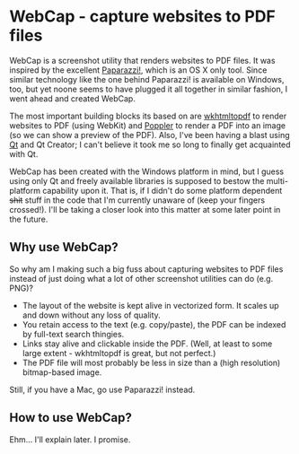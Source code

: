 WebCap - capture websites to PDF files
======================================

WebCap is a screenshot utility that renders websites to PDF files. It was inspired by the excellent [Paparazzi!](https://derailer.org/paparazzi/), which is an OS X only tool. Since similar technology like the one behind Paparazzi! is available on Windows, too, but yet noone seems to have plugged it all together in similar fashion, I went ahead and created WebCap. 

The most important building blocks its based on are [wkhtmltopdf](http://wkhtmltopdf.org/) to render websites to PDF (using WebKit) and [Poppler](http://poppler.freedesktop.org/) to render a PDF into an image (so we can show a preview of the PDF). Also, I've been having a blast using [Qt](http://qt-project.org/) and Qt Creator; I can't believe it took me so long to finally get acquainted with Qt. 

WebCap has been created with the Windows platform in mind, but I guess using only Qt and freely available libraries is supposed to bestow the multi-platform capability upon it. That is, if I didn't do some platform dependent ~~shit~~ stuff in the code that I'm currently unaware of (keep your fingers crossed!). I'll be taking a closer look into this matter at some later point in the future.

Why use WebCap?
---------------

So why am I making such a big fuss about capturing websites to PDF files instead of just doing what a lot of other screenshot utilities can do (e.g. PNG)?

* The layout of the website is kept alive in vectorized form. It scales up and down without any loss of quality.
* You retain access to the text (e.g. copy/paste), the PDF can be indexed by full-text search thingies.
* Links stay alive and clickable inside the PDF. (Well, at least to some large extent - wkhtmltopdf is great, but not perfect.)
* The PDF file will most probably be less in size than a (high resolution) bitmap-based image. 

Still, if you have a Mac, go use Paparazzi! instead.

How to use WebCap?
------------------

Ehm... I'll explain later. I promise.

